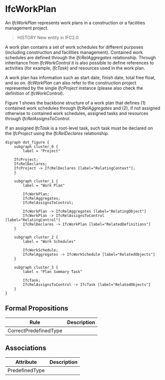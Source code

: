 IfcWorkPlan
===========
An _IfcWorkPlan_ represents work plans in a construction or a facilities
management project.  
  
> HISTORY  New entity in IFC2.0  
  
A work plan contains a set of work schedules for different purposes (including
construction and facilities management). Contained work schedules are defined
through the _IfcRelAggregates_ relationship. Through inheritance from
_IfcWorkControl_ it is also possible to define references to activities (for
example, _IfcTask_) and resources used in the work plan.  
  
A work plan has information such as start date, finish date, total free float,
and so on. _IfcWorkPlan_ can also refer to the construction project
represented by the single _IfcProject_ instance (please also check the
definition of _IfcWorkControl_).  
  
Figure 1 shows the backbone structure of a work plan that defines (1)
contained work schedules through _IfcRelAggregates_ and (2), if not assigned
otherwise to contained work schedules, assigned tasks and resources through
_IfcRelAssignsToControl_.  
  
If an assigned _IfcTask_ is a root-level task, such task must be declared on
the _IfcProject_ using the _IfcRelDeclares_ relationship.  

```
digraph dot_figure {
    subgraph cluster_0 {
        label = "Project"
	
	IfcProject;
	IfcRelDeclares;
	IfcProject -> IfcRelDeclares [label="RelatingContext"];
    }
    
    subgraph cluster_1 {
        label = "Work Plan"	
        
        IfcWorkPlan;
        IfcRelAggregates;
        IfcRelAssignsToControl;
        
        IfcWorkPlan -> IfcRelAggregates [label="RelatingObject"]
        IfcWorkPlan -> IfcRelAssignsToControl [label="RelatingControl"]
        IfcRelDeclares -> IfcWorkPlan [label="RelatedDefinitions"]
    }
    
    subgraph cluster_2 {
    	label = "Work Schedules"
    	
    	IfcWorkSchedule;
    	IfcRelAggregates -> IfcWorkSchedule [label="RelatedObjects"]
    }
    
    subgraph cluster_3 {
    	label = "Plan Summary Task"
    	
    	IfcTask;
    	IfcRelAssignsToControl -> IfcTask [label="RelatedObjects"]
    }
}
```

Formal Propositions
-------------------
| Rule                  | Description   |
|-----------------------|---------------|
| CorrectPredefinedType |               |

Associations
------------
| Attribute      | Description   |
|----------------|---------------|
| PredefinedType |               |

